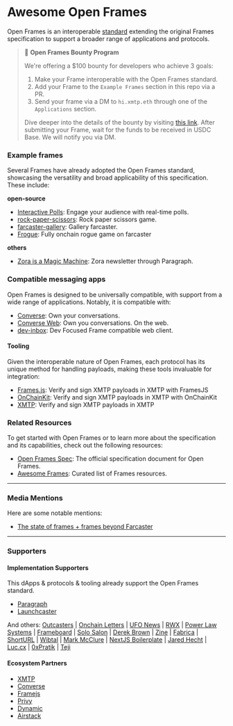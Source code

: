 # Awesome Open Frames

Open Frames is an interoperable [standard](https://github.com/open-frames/standard) extending the original Frames specification to support a broader range of applications and protocols.

> 💸 **Open Frames Bounty Program**
>
> We're offering a $100 bounty for developers who achieve 3 goals:
>
> 1. Make your Frame interoperable with the Open Frames standard.
> 2. Add your Frame to the `Example Frames` section in this repo via a PR.
> 3. Send your frame via a DM to `hi.xmtp.eth` through one of the `Applications` section.
>
> Dive deeper into the details of the bounty by visiting [this link](https://github.com/open-frames/awesome-open-frames/blob/main/BOUNTY.md). After submitting your Frame, wait for the funds to be received in USDC Base. We will notify you via DM.

### Example frames

Several Frames have already adopted the Open Frames standard, showcasing the versatility and broad applicability of this specification. These include:

**open-source**

- [Interactive Polls](https://github.com/xmtp-labs/fc-polls): Engage your audience with real-time polls.
- [rock-paper-scissors](https://github.com/Unshut-Labs/xmtp-frame-rock-paper-scissors): Rock paper scissors game.
- [farcaster-gallery](https://github.com/Nith567/far): Gallery farcaster.
- [Frogue](https://github.com/ZaK3939/Frameworks-Frouge): Fully onchain rogue game on farcaster

**others**

- [Zora is a Magic Machine](https://paragraph.xyz/@zora/zora-magic-machine): Zora newsletter through Paragraph.

### Compatible messaging apps

Open Frames is designed to be universally compatible, with support from a wide range of applications. Notably, it is compatible with:

- [Converse](https://getconverse.app/): Own your conversations.
- [Converse Web](https://app.converse.xyz/): Own you conversations. On the web.
- [dev-inbox](https://dev-inbox.vercel.app/): Dev Focused Frame compatible web client.

#### Tooling

Given the interoperable nature of Open Frames, each protocol has its unique method for handling payloads, making these tools invaluable for integration:

- [Frames.js](https://framesjs.org/reference/js/xmtp): Verify and sign XMTP payloads in XMTP with FramesJS
- [OnChainKit](https://onchainkit.xyz/xmtp/introduction): Verify and sign XMTP payloads in XMTP with OnChainKit
- [XMTP](https://xmtp.org/docs/build/frames): Verify and sign XMTP payloads in XMTP

### Related Resources

To get started with Open Frames or to learn more about the specification and its capabilities, check out the following resources:

- [Open Frames Spec](https://github.com/open-frames/standard): The official specification document for Open Frames.
- [Awesome Frames](https://github.com/davidfurlong/awesome-frames?tab=readme-ov-file): Curated list of Frames resources.

---

### Media Mentions

Here are some notable mentions:

- [The state of frames + frames beyond Farcaster](https://mirror.xyz/albiverse.eth/8Uvsdgv9TTxnENFk90PRcIpiS20h_Av3_JkcVm7Yw2U)

---

### Supporters

#### Implementation Supporters

This dApps & protocols & tooling already support the Open Frames standard.

- [Paragraph](https://paragraph.xyz)
- [Launchcaster](https://www.launchcaster.xyz)

And others: [Outcasters](https://outcasters.xyz) | [Onchain Letters](https://onchainletters.xyz) | [UFO News](https://news.ufo.fm) | [RWX](https://rwx.mrjonkane.com) | [Power Law Systems](https://powerlaw.systems) | [Frameboard](https://www.frameboard.com) | [Solo Salon](https://solosalon.clinamenic.com) | [Derek Brown](https://derekbrown.xyz) | [Zine](https://zine.shamesoiree.com) | [Fabrica](https://blog.fabrica.land) | [ShortURL](https://shorturl.at) | [Wibtal](https://wibtal.com) | [Mark McClure](https://markmcclure.xyz) | [NextJS Boilerplate](https://nextjs-boilerplate-xi-two-79.vercel.app) | [Jared Hecht](https://jaredhecht.com) | [Luc.cx](https://luc.cx) | [0xPratik](https://0xpratik.com) | [Teji](blog.teji.io)

#### Ecosystem Partners

- [XMTP](https://xmto.org/)
- [Converse](https://converse.xyz/)
- [Framejs](https://framesjs.org/)
- [Privy](https://privy.io/)
- [Dynamic](https://www.dynamic.xyz/)
- [Airstack](https://www.airstack.xyz/)
